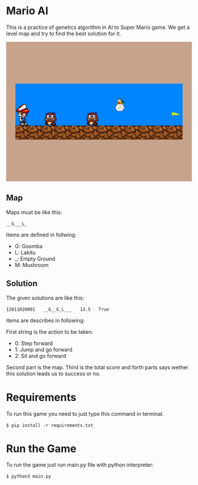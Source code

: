 # Mario AI

This is a practice of genetics algorithm in AI to Super Mario game.
We get a level map and try to find the best solution for it.

![GamePreview](images/preview.gif)

## Map
Maps must be like this:
````
__G___L_
````
Items are defined in follwing:
 - G: Goomba
 - L: Lakitu
 - _: Empty Ground
 - M: Mushroom

## Solution
The given solutions are like this:
````
12011020001   __G__G_L___   13.5   True
````
items are describes in following:

First string is the action to be taken.

 - 0: Step forward
 - 1: Jump and go forward
 - 2: Sit and go forward

Second part is the map. Third is the total score and forth parts says wether this solution leads us to success or no.

# Requirements
To run this game you need to just type this command in terminal.
````
$ pip install -r requirements.txt
````

# Run the Game
To run the game just run main.py file with python interpreter:
````
$ python3 main.py
````
